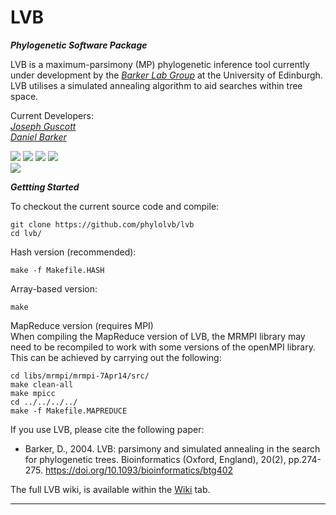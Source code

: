 # LVB

***Phylogenetic Software Package***

LVB is a maximum-parsimony (MP) phylogenetic inference tool currently under development by the [*Barker Lab Group*](https://www.ed.ac.uk/profile/daniel-barker) at the University of Edinburgh. LVB utilises a simulated annealing algorithm to aid searches within tree space.

Current Developers:\
[*Joseph Guscott*](https://github.com/josephguscott)\
[*Daniel Barker*](https://www.ed.ac.uk/profile/daniel-barker)

[![](https://img.shields.io/badge/Build-Passing-brightgreen)](https://github.com/phylolvb/lvb/releases/tag/3.5)
[![](https://img.shields.io/badge/Core%20Tests-Passing-brightgreen)]()
[![](https://img.shields.io/badge/Current%20Release-3.5-blue)](https://github.com/phylolvb/lvb/releases/tag/3.5)
[![](https://img.shields.io/badge/Release%20Date-02%2F2019-blue)](https://github.com/phylolvb/lvb/releases/tag/3.5)\
[![](https://img.shields.io/badge/DOI%3A-https%3A%2F%2Fdoi.org%2F10.1093%2Fbioinformatics%2Fbtg402-blue)](https://doi.org/10.1093/bioinformatics/btg402)

***Gettting Started***

To checkout the current source code and compile:

~~~~
git clone https://github.com/phylolvb/lvb
cd lvb/
~~~~

Hash version (recommended):
~~~~
make -f Makefile.HASH
~~~~

Array-based version:
~~~~
make
~~~~

MapReduce version (requires MPI)  
When compiling the MapReduce version of LVB, the MRMPI library may need to be recompiled to work with some versions of the openMPI library. This can be achieved by carrying out the following:
~~~
cd libs/mrmpi/mrmpi-7Apr14/src/
make clean-all
make mpicc
cd ../../../../
make -f Makefile.MAPREDUCE
~~~

If you use LVB, please cite the following paper:

* Barker, D., 2004. LVB: parsimony and simulated annealing in the search for phylogenetic trees. Bioinformatics (Oxford, England), 20(2), pp.274-275. https://doi.org/10.1093/bioinformatics/btg402 

The full LVB wiki, is available within the [Wiki](https://github.com/phylolvb/lvb/wiki) tab.

---

